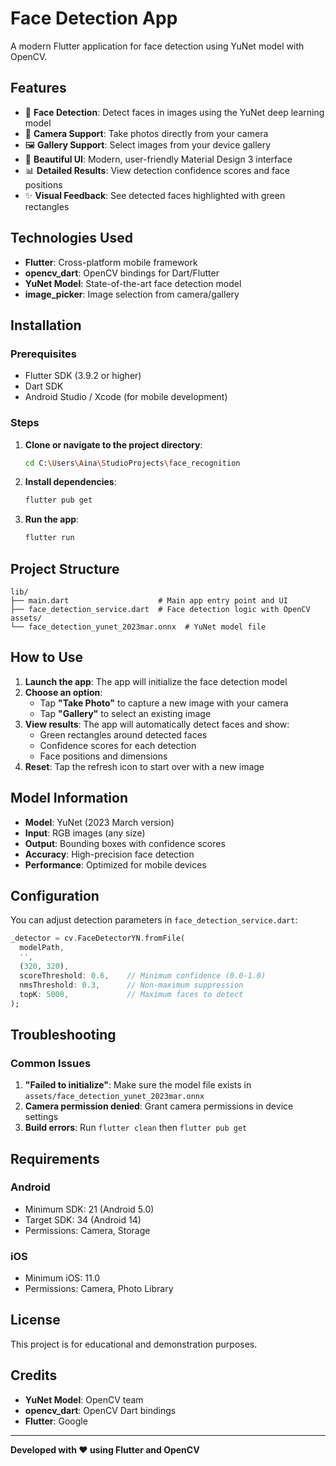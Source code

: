 # Face Detection App

A modern Flutter application for face detection using YuNet model with OpenCV.

## Features

- 🎯 **Face Detection**: Detect faces in images using the YuNet deep learning model
- 📸 **Camera Support**: Take photos directly from your camera
- 🖼️ **Gallery Support**: Select images from your device gallery
- 🎨 **Beautiful UI**: Modern, user-friendly Material Design 3 interface
- 📊 **Detailed Results**: View detection confidence scores and face positions
- ✨ **Visual Feedback**: See detected faces highlighted with green rectangles

## Technologies Used

- **Flutter**: Cross-platform mobile framework
- **opencv_dart**: OpenCV bindings for Dart/Flutter
- **YuNet Model**: State-of-the-art face detection model
- **image_picker**: Image selection from camera/gallery

## Installation

### Prerequisites

- Flutter SDK (3.9.2 or higher)
- Dart SDK
- Android Studio / Xcode (for mobile development)

### Steps

1. **Clone or navigate to the project directory**:
   ```bash
   cd C:\Users\Aina\StudioProjects\face_recognition
   ```

2. **Install dependencies**:
   ```bash
   flutter pub get
   ```

3. **Run the app**:
   ```bash
   flutter run
   ```

## Project Structure

```
lib/
├── main.dart                    # Main app entry point and UI
├── face_detection_service.dart  # Face detection logic with OpenCV
assets/
└── face_detection_yunet_2023mar.onnx  # YuNet model file
```

## How to Use

1. **Launch the app**: The app will initialize the face detection model
2. **Choose an option**:
   - Tap **"Take Photo"** to capture a new image with your camera
   - Tap **"Gallery"** to select an existing image
3. **View results**: The app will automatically detect faces and show:
   - Green rectangles around detected faces
   - Confidence scores for each detection
   - Face positions and dimensions
4. **Reset**: Tap the refresh icon to start over with a new image

## Model Information

- **Model**: YuNet (2023 March version)
- **Input**: RGB images (any size)
- **Output**: Bounding boxes with confidence scores
- **Accuracy**: High-precision face detection
- **Performance**: Optimized for mobile devices

## Configuration

You can adjust detection parameters in `face_detection_service.dart`:

```dart
_detector = cv.FaceDetectorYN.fromFile(
  modelPath,
  '',
  (320, 320),
  scoreThreshold: 0.6,    // Minimum confidence (0.0-1.0)
  nmsThreshold: 0.3,      // Non-maximum suppression
  topK: 5000,             // Maximum faces to detect
);
```

## Troubleshooting

### Common Issues

1. **"Failed to initialize"**: Make sure the model file exists in `assets/face_detection_yunet_2023mar.onnx`
2. **Camera permission denied**: Grant camera permissions in device settings
3. **Build errors**: Run `flutter clean` then `flutter pub get`

## Requirements

### Android
- Minimum SDK: 21 (Android 5.0)
- Target SDK: 34 (Android 14)
- Permissions: Camera, Storage

### iOS
- Minimum iOS: 11.0
- Permissions: Camera, Photo Library

## License

This project is for educational and demonstration purposes.

## Credits

- **YuNet Model**: OpenCV team
- **opencv_dart**: OpenCV Dart bindings
- **Flutter**: Google

---

**Developed with ❤️ using Flutter and OpenCV**
